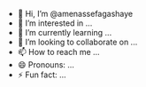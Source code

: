- 👋 Hi, I’m @amenassefagashaye
- 👀 I’m interested in ...
- 🌱 I’m currently learning ...
- 💞️ I’m looking to collaborate on ...
- 📫 How to reach me ...
- 😄 Pronouns: ...
- ⚡ Fun fact: ...

<!---
amenassefagashaye/amenassefagashaye is a ✨ special ✨ repository because its `README.md` (this file) appears on your GitHub profile.
You can click the Preview link to take a look at your changes.
--->
